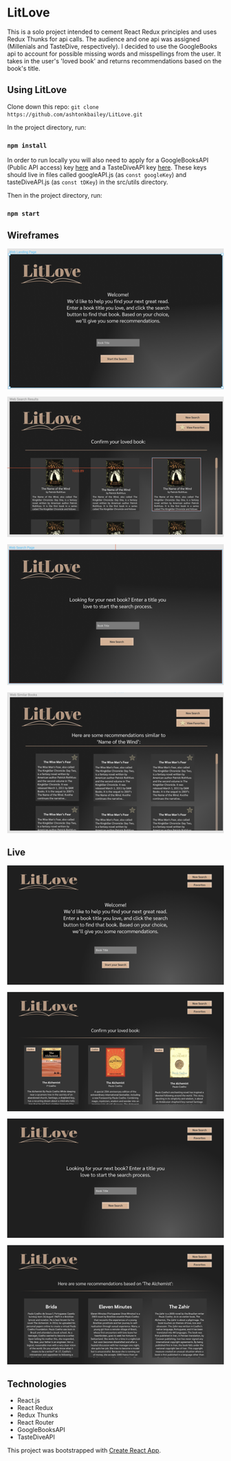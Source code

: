 # LitLove

This is a solo project intended to cement React Redux principles and uses Redux Thunks for api calls. The audience and one api was assigned (Millenials and TasteDive, respectively). I decided to use the GoogleBooks api to account for possible missing words and misspellings from the user. It takes in the user's 'loved book' and returns recommendations based on the book's title.

## Using LitLove

Clone down this repo:
`git clone https://github.com/ashtonkbailey/LitLove.git`

In the project directory, run:
### `npm install`

In order to run locally you will also need to apply for a GoogleBooksAPI (Public API access) key [here](https://developers.google.com/books/docs/v1/using#APIKey) and a TasteDiveAPI key [here](https://tastedive.com/account/signin?next=%2Faccount%2Fapi_access). These keys should live in files called googleAPI.js (as `const googleKey`) and tasteDiveAPI.js (as `const tDKey`) in the src/utils directory.

Then in the project directory, run:
### `npm start`

## Wireframes

![Landing Page](https://github.com/ashtonkbailey/LitLove/blob/master/src/assets/landing-page.png)

![Loved Book Search](https://github.com/ashtonkbailey/LitLove/blob/master/src/assets/loved-book-search.png)

![New Search](https://github.com/ashtonkbailey/LitLove/blob/master/src/assets/new-search.png)

![Recommended Books](https://github.com/ashtonkbailey/LitLove/blob/master/src/assets/recommended-books.png)

## Live

![Landing Page](https://github.com/ashtonkbailey/LitLove/blob/master/src/assets/live-landing-page.png)

![Loved Book Search](https://github.com/ashtonkbailey/LitLove/blob/master/src/assets/live-loved-book.png)

![New Search](https://github.com/ashtonkbailey/LitLove/blob/master/src/assets/live-new-search.png)

![Recommended Books](https://github.com/ashtonkbailey/LitLove/blob/master/src/assets/live-recommended.png)

## Technologies

- React.js
- React Redux
- Redux Thunks
- React Router
- GoogleBooksAPI
- TasteDiveAPI

This project was bootstrapped with [Create React App](https://github.com/facebook/create-react-app).

